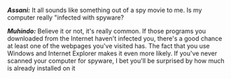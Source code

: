 ***Assani:*** It all sounds like something out of a spy movie to me. Is my computer really &quot;infected with spyware?

***Muhindo:*** Believe it or not, it's really common. If those programs you downloaded from the Internet haven't infected you, there's a good chance at least one of the webpages you've visited has. The fact that you use Windows and Internet Explorer makes it even more likely. If you've never scanned your computer for spyware, I bet you'll be surprised by how much is already installed on it
